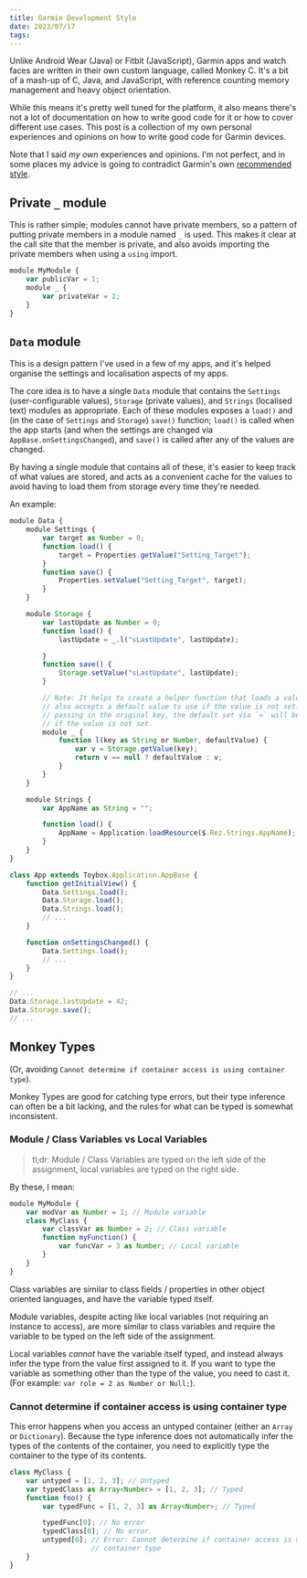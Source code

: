 ```yaml
---
title: Garmin Development Style
date: 2023/07/17
tags:
---
```


Unlike Android Wear (Java) or Fitbit (JavaScript), Garmin apps and watch faces
are written in their own custom language, called Monkey C. It's a bit of a
mash-up of C, Java, and JavaScript, with reference counting memory management
and heavy object orientation.

While this means it's pretty well tuned for the platform, it also means there's
not a lot of documentation on how to write good code for it or how to cover
different use cases. This post is a collection of my own personal experiences
and opinions on how to write good code for Garmin devices.

Note that I said _my own_ experiences and opinions. I'm not perfect, and in some
places my advice is going to contradict Garmin's own
[recommended style](https://developer.garmin.com/connect-iq/monkey-c/coding-conventions/).

## Private `_` module

This is rather simple; modules cannot have private members, so a pattern of
putting private members in a module named `_` is used. This makes it clear at
the call site that the member is private, and also avoids importing the private
members when using a `using` import.

```js
module MyModule {
    var publicVar = 1;
    module _ {
        var privateVar = 2;
    }
}
```

## `Data` module

This is a design pattern I've used in a few of my apps, and it's helped
organise the settings and localisation aspects of my apps.

The core idea is to have a single `Data` module that contains the `Settings`
(user-configurable values), `Storage` (private values), and `Strings` (localised
text) modules as appropriate. Each of these modules exposes a `load()` and
(in the case of `Settings` and `Storage`) `save()` function; `load()` is called
when the app starts (and when the settings are changed via
`AppBase.onSettingsChanged`), and `save()` is called after any of the values
are changed.

By having a single module that contains all of these, it's easier to keep track
of what values are stored, and acts as a convenient cache for the values to
avoid having to load them from storage every time they're needed.

An example:

```js title=Data.mc
module Data {
    module Settings {
        var target as Number = 0;
        function load() {
            target = Properties.getValue("Setting_Target");
        }
        function save() {
            Properties.setValue("Setting_Target", target);
        }
    }

    module Storage {
        var lastUpdate as Number = 0;
        function load() {
            lastUpdate = _.l("sLastUpdate", lastUpdate);

        }
        function save() {
            Storage.setValue("sLastUpdate", lastUpdate);
        }

        // Note: It helps to create a helper function that loads a value but
        // also accepts a default value to use if the value is not set. By
        // passing in the original key, the default set via `=` will be used
        // if the value is not set.
        module _ {
            function l(key as String or Number, defaultValue) {
                var v = Storage.getValue(key);
                return v == null ? defaultValue : v;
            }
        }
    }

    module Strings {
        var AppName as String = "";

        function load() {
            AppName = Application.loadResource($.Rez.Strings.AppName);
        }
    }
}
```

```js title=App.mc
class App extends Toybox.Application.AppBase {
    function getInitialView() {
        Data.Settings.load();
        Data.Storage.load();
        Data.Strings.load();
        // ...
    }

    function onSettingsChanged() {
        Data.Settings.load();
        // ...
    }
}
```

```js title="Updating Values"
// ...
Data.Storage.lastUpdate = 42;
Data.Storage.save();
// ...
```

## Monkey Types

(Or, avoiding `Cannot determine if container access is using container type`).

Monkey Types are good for catching type errors, but their type inference can
often be a bit lacking, and the rules for what can be typed is somewhat
inconsistent.

### Module / Class Variables vs Local Variables

> tl;dr: Module / Class Variables are typed on the left side of the assignment,
> local variables are typed on the right side.

By these, I mean:

```js
module MyModule {
    var modVar as Number = 1; // Module variable
    class MyClass {
        var classVar as Number = 2; // Class variable
        function myFunction() {
            var funcVar = 3 as Number; // Local variable
        }
    }
}
```

Class variables are similar to class fields / properties in other object
oriented languages, and have the variable typed itself.

Module variables, despite acting like local variables (not requiring an instance
to access), are more similar to class variables and require the variable to be
typed on the left side of the assignment.

Local variables _cannot_ have the variable itself typed, and instead always
infer the type from the value first assigned to it. If you want to type the
variable as something other than the type of the value, you need to cast it.
(For example: `var role = 2 as Number or Null;`).

### Cannot determine if container access is using container type

This error happens when you access an untyped container (either an `Array` or
`Dictionary`). Because the type inference does not automatically infer the types
of the contents of the container, you need to explicitly type the container to
the type of its contents.

```js
class MyClass {
    var untyped = [1, 2, 3]; // Untyped
    var typedClass as Array<Number> = [1, 2, 3]; // Typed
    function foo() {
        var typedFunc = [1, 2, 3] as Array<Number>; // Typed

        typedFunc[0]; // No error
        typedClass[0]; // No error
        untyped[0]; // Error: Cannot determine if container access is using
                    // container type
    }
}
```

